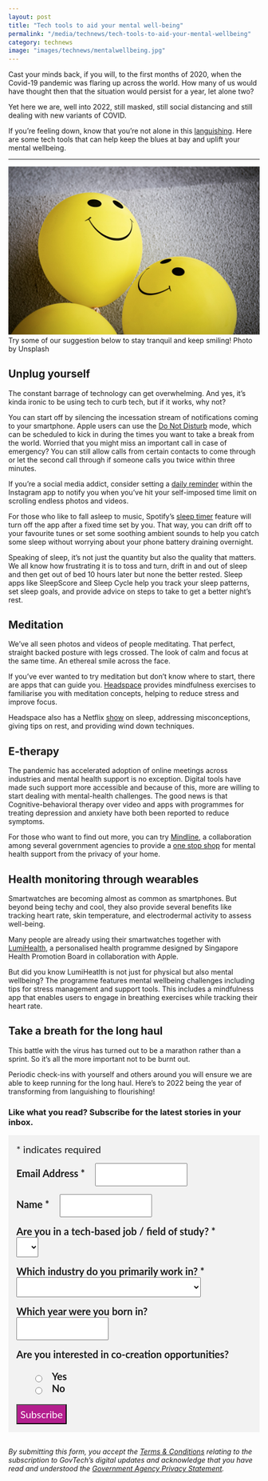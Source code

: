 ```yaml
---
layout: post
title: "Tech tools to aid your mental well-being"
permalink: "/media/technews/tech-tools-to-aid-your-mental-wellbeing"
category: technews
image: "images/technews/mentalwellbeing.jpg"
---
```

Cast your minds back, if you will, to the first months of 2020, when the Covid-19 pandemic was flaring up across the world. How many of us would have thought then that the situation would persist for a year, let alone two? 

Yet here we are, well into 2022, still masked, still social distancing and still dealing with new variants of COVID. 

If you’re feeling down, know that you’re not alone in this [languishing](https://www.nytimes.com/2021/04/19/well/mind/covid-mental-health-languishing.html). Here are some tech tools that can help keep the blues at bay and uplift your mental wellbeing. 

---

![Keep smiling!](/images/technews/mentalwellbeing.jpg)
Try some of our suggestion below to stay tranquil and keep smiling!
Photo by Unsplash
  
## Unplug yourself

The constant barrage of technology can get overwhelming. And yes, it’s kinda ironic to be using tech to curb tech, but if it works, why not? 

You can start off by silencing the incessation stream of notifications coming to your smartphone. Apple users can use the [Do Not Disturb](https://support.apple.com/en-sg/HT204321) mode, which can be scheduled to kick in during the times you want to take a break from the world. Worried that you might miss an important call in case of emergency? You can still allow calls from certain contacts to come through or let the second call through if someone calls you twice within three minutes. 

If you’re a social media addict, consider setting a [daily reminder](https://www.businessinsider.com/instagram-break) within the Instagram app to notify you when you’ve hit your self-imposed time limit on scrolling endless photos and videos. 

For those who like to fall asleep to music, Spotify’s [sleep timer](https://www.businessinsider.com/does-spotify-have-a-sleep-timer) feature will turn off the app after a fixed time set by you. That way, you can drift off to your favourite tunes or set some soothing ambient sounds to help you catch some sleep without worrying about your phone battery draining overnight. 

Speaking of sleep, it’s not just the quantity but also the quality that matters. We all know how frustrating it is to toss and turn, drift in and out of sleep and then get out of bed 10 hours later but none the better rested. Sleep apps like SleepScore and Sleep Cycle help you track your sleep patterns, set sleep goals, and provide advice on steps to take to get a better night’s rest. 

## Meditation 

We’ve all seen photos and videos of people meditating. That perfect, straight backed posture with legs crossed. The look of calm and focus at the same time. An ethereal smile across the face. 

If you’ve ever wanted to try meditation but don’t know where to start, there are apps that can guide you. [Headspace](https://www.headspace.com/how-it-works) provides mindfulness exercises to familiarise you with meditation concepts, helping to reduce stress and improve focus.

Headspace also has a Netflix [show](https://www.netflix.com/sg/title/81328827) on sleep, addressing misconceptions, giving tips on rest, and providing wind down techniques. 

## E-therapy

The pandemic has accelerated adoption of online meetings across industries and mental health support is no exception. Digital tools have made such support more accessible and because of this, more are willing to start dealing with mental-health challenges. The good news is that Cognitive-behavioral therapy over video and apps with programmes for treating depression and anxiety have both been reported to reduce symptoms. 

For those who want to find out more, you can try [Mindline](https://www.mindline.sg), a collaboration among several government agencies to provide a [one stop shop](https://govinsider.asia/future-of-work/robert-morris-moht-how-singapore-built-mental-health-tech-during-covid-19/) for mental health support from the privacy of your home.

## Health monitoring through wearables

Smartwatches are becoming almost as common as smartphones. But beyond being techy and cool, they also provide several benefits like tracking heart rate, skin temperature, and electrodermal activity to assess well-being. 

Many people are already using their smartwatches together with [LumiHealth](https://www.lumihealth.sg/), a personalised health programme designed by Singapore Health Promotion Board in collaboration with Apple. 

But did you know LumiHeatlth is not just for physical but also mental wellbeing? The programme features mental wellbeing challenges including tips for stress management and support tools. This includes a mindfulness app that enables users to engage in breathing exercises while tracking their heart rate.  

## Take a breath for the long haul

This battle with the virus has turned out to be a marathon rather than a sprint. So it’s all the more important not to be burnt out. 

Periodic check-ins with yourself and others around you will ensure we are able to keep running for the long haul. Here’s to 2022 being the year of transforming from languishing to flourishing!

### **Like what you read? Subscribe for the latest stories in your inbox.**

<!-- Begin Mailchimp Signup Form -->
<link href="//cdn-images.mailchimp.com/embedcode/classic-10_7.css" rel="stylesheet" type="text/css">
<style type="text/css">
#mc_embed_signup {
	background: #f2f2f2; 
	clear: left; 
	font: 20px Lato,sans-serif;
	margin-bottom: 16px;
	padding: 16px;
	display: inline-block;
}
#mc_embed_signup .indicates-required {
        margin-bottom: 16px;
}
#mc_embed_signup .mc-field-group {
        margin-bottom: 16px;
	margin-right: 16px;
	width: inherit;
}
ul, li{
    list-style:none;
    list-style-type:none;
}
label {
        font-weight: bold;
	margin-bottom: 16px;
	margin-right: 16px;
}
input {
        height: 40px;
}
select {
        height: 40px;
}
option {
        font:20px Lato,sans-serif;
	height: 40px;
}
input[type='radio'] {
  height: 14px;
  width: 14px;
  vertical-align: middle;
  margin-right: 14px;
  margin-left: 4px;
}
#mc_embed_signup .button {
        background-color: #B41E8E;
	font:20px Lato,sans-serif;
        color: #ffffff;
}
#mc_embed_signup form {
    padding: 0;
}	
</style>
<div id="mc_embed_signup">
<form action="https://tech.us16.list-manage.com/subscribe/post?u=9326ff42459737140a6baa881&amp;id=8b7e185878" method="post" id="mc-embedded-subscribe-form" name="mc-embedded-subscribe-form" class="validate" target="_blank" novalidate>
    <div id="mc_embed_signup_scroll">
	
<div class="indicates-required">
	<span class="asterisk">*</span> indicates required
</div>
<div class="mc-field-group">
	<label for="mce-EMAIL"
	       >Email Address  <span class="asterisk">*</span>
</label>
	<input 
	       type="email" 
	       value="" 
	       name="EMAIL" 
	       class="required email" 
	       id="mce-EMAIL"
	/>
</div>
<div class="mc-field-group">
	<label for="mce-FNAME"
	       >Name  <span class="asterisk">*</span>
</label>
	<input 
	       type="text" 
	       value="" 
	       name="FNAME" 
	       class="required" 
	       id="mce-FNAME"
	/>
</div>
<div class="mc-field-group">
	<label for="mce-TECH"
	       >Are you in a tech-based job / field of study?  
	       <span class="asterisk">*</span>
</label>
	<select name="TECH" class="required" id="mce-TECH">
	<option value=""></option>
	<option value="Yes">Yes</option>
	<option value="No">No</option>
</select>
</div>
<div class="mc-field-group">
	<label for="mce-INDUSTRY"
	       >Which industry do you primarily work in?  <span class="asterisk">*</span>
</label>
	<select name="INDUSTRY" class="required" id="mce-INDUSTRY">
	<option value=""></option>
	<option value="Manufacturing - Energy &amp; Chemicals">Manufacturing - Energy &amp; Chemicals</option>
<option value="Manufacturing - Precision Engineering">Manufacturing - Precision Engineering</option>
<option value="Manufacturing - Marine &amp; Offshore">Manufacturing - Marine &amp; Offshore</option>
<option value="Manufacturing - Aerospace">Manufacturing - Aerospace</option>
<option value="Manufacturing - Electronics">Manufacturing - Electronics</option>
<option value="Built Environment - Construction &amp; Architecture">Built Environment - Construction &amp; Architecture</option>
<option value="Built Environment - Real Estate">Built Environment - Real Estate</option>
<option value="Built Environment - Cleaning">Built Environment - Cleaning</option>
<option value="Built Environment - Security">Built Environment - Security</option>
<option value="Trade &amp; Connectivity - Logistics">Trade &amp; Connectivity - Logistics</option>
<option value="Trade &amp; Connectivity - Transportation">Trade &amp; Connectivity - Transportation</option>
<option value="Trade &amp; Connectivity - Wholesale Trade">Trade &amp; Connectivity - Wholesale Trade</option>
<option value="Essential Services - Healthcare">Essential Services - Healthcare</option>
<option value="Essential Services - Education">Essential Services - Education</option>
<option value="Professional Services - Professional &amp; Consulting Services">Professional Services - Professional &amp; Consulting Services</option>
<option value="Professional Services - Financial Services">Professional Services - Financial Services</option>
<option value="Professional Services - Infocomm, Technology &amp; Media">Professional Services - Infocomm, Technology &amp; Media</option>
<option value="Lifestyle - Food &amp; Beverage">Lifestyle - Food &amp; Beverage</option>
<option value="Lifestyle - Retail">Lifestyle - Retail</option>
<option value="Lifestyle - Hotels &amp; Tourism">Lifestyle - Hotels &amp; Tourism</option>
<option value="Lifestyle - Food Manufacturing">Lifestyle - Food Manufacturing</option>
<option value="Government">Government</option>
<option value="Other Industry">Other Industry</option>
<option value="Not Applicable">Not Applicable</option>
	</select>
</div>
<div class="mc-field-group size1of2">
	<label for="mce-BIRTHYEAR">Which year were you born in? </label>
	<input type="number" name="BIRTHYEAR" class="" value="" id="mce-BIRTHYEAR">
	<span id="mce-BIRTHYEAR-HELPERTEXT" class="helper_text"></span>
</div>
<div class="mc-field-group input-group">
    <strong>Are you interested in co-creation opportunities? </strong>
    <ul><li>
    <input type="radio" value="1" name="group[59]" id="mce-group[59]-59-0">
    <label for="mce-group[59]-59-0">Yes</label>
</li>
<li>
    <input type="radio" value="2" name="group[59]" id="mce-group[59]-59-1">
    <label for="mce-group[59]-59-1">No</label>
</li>
</ul>
    <span id="mce-group[59]-HELPERTEXT" class="helper_text"></span>
</div>	    
	<div id="mce-responses" class="clear">
		<div class="response" id="mce-error-response" style="display:none"></div>
		<div class="response" id="mce-success-response" style="display:none"></div>
	</div>    <!-- real people should not fill this in and expect good things - do not remove this or risk form bot signups-->
    <div style="position: absolute; left: -5000px; font:20px Lato,sans-serif;" aria-hidden="true"><input type="text" name="b_9326ff42459737140a6baa881_8b7e185878" tabindex="-1" value=""></div>
    <div class="clear"><input type="submit" value="Subscribe" name="subscribe" id="mc-embedded-subscribe" class="button"></div>
    </div> 
</form>
</div>
<!--End mc_embed_signup-->

*By submitting this form, you accept the [Terms & Conditions](https://www.tech.gov.sg/files/GovTech-Subscription-Terms-Conditions-2021.pdf) relating to the subscription to GovTech’s digital updates and acknowledge that you have read and understood the [Government Agency Privacy Statement](https://www.tech.gov.sg/privacy/).*
